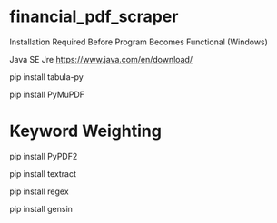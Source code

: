 # financial_pdf_scraper
Installation Required Before Program Becomes Functional (Windows)

Java SE Jre 
https://www.java.com/en/download/

pip install tabula-py

pip install PyMuPDF

# Keyword Weighting
pip install PyPDF2

pip install textract

pip install regex

pip install gensin
